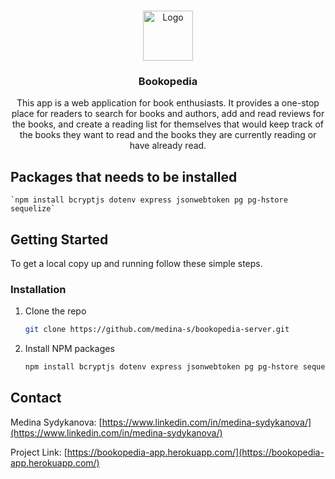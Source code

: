 
<br />
<p align="center">
  <a href="https://github.com/medina-s/bookopedia-server">
    <img src="https://images.unsplash.com/photo-1509266272358-7701da638078?ixid=MnwxMjA3fDB8MHxzZWFyY2h8N3x8Ym9va3N8ZW58MHx8MHx8&ixlib=rb-1.2.1&auto=format&fit=crop&w=500&q=60" alt="Logo" width="80" height="80">
  </a>

  <h3 align="center">Bookopedia</h3>

  <p align="center">
This app is a web application for book enthusiasts. It provides a one-stop place for readers to search for books and authors, add and read reviews for the books, and create a reading list for themselves that would keep track of the books they want to read and the books they are currently reading or have already read.

## Packages that needs to be installed
    `npm install bcryptjs dotenv express jsonwebtoken pg pg-hstore sequelize`

  </p>
</p>


## Getting Started

To get a local copy up and running follow these simple steps.

### Installation

1. Clone the repo
   ```sh
   git clone https://github.com/medina-s/bookopedia-server.git
   ```
2. Install NPM packages
   ```sh
   npm install bcryptjs dotenv express jsonwebtoken pg pg-hstore sequelize
   ```

<!-- CONTACT -->
## Contact

Medina Sydykanova: [https://www.linkedin.com/in/medina-sydykanova/](https://www.linkedin.com/in/medina-sydykanova/)

Project Link: [https://bookopedia-app.herokuapp.com/](https://bookopedia-app.herokuapp.com/)

